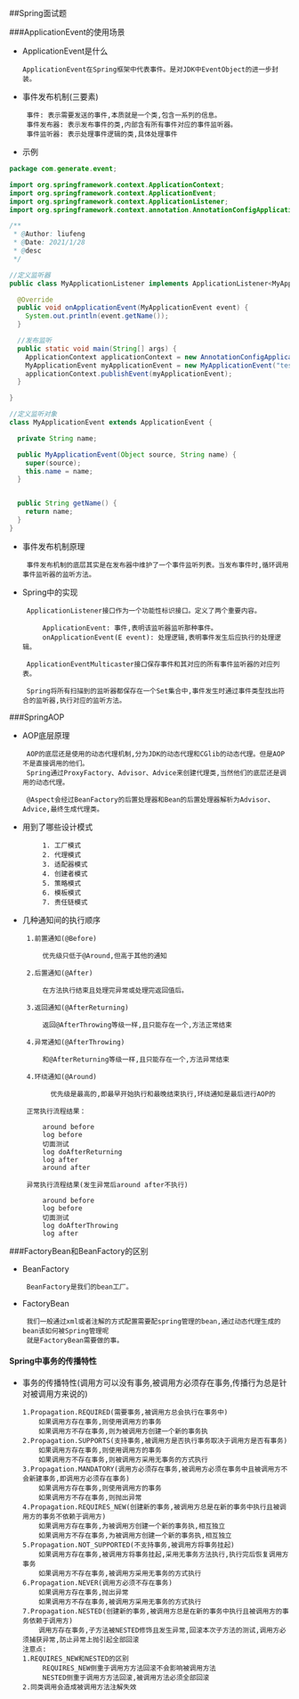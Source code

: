 ##Spring面试题

###ApplicationEvent的使用场景
    
 * ApplicationEvent是什么
        
       ApplicationEvent在Spring框架中代表事件。是对JDK中EventObject的进一步封装。
       
 * 事件发布机制(三要素)
        
        事件: 表示需要发送的事件,本质就是一个类,包含一系列的信息。
        事件发布器: 表示发布事件的类,内部含有所有事件对应的事件监听器。
        事件监听器: 表示处理事件逻辑的类,具体处理事件
        
 * 示例
````java
package com.generate.event;

import org.springframework.context.ApplicationContext;
import org.springframework.context.ApplicationEvent;
import org.springframework.context.ApplicationListener;
import org.springframework.context.annotation.AnnotationConfigApplicationContext;

/**
 * @Author: liufeng
 * @Date: 2021/1/28
 * @desc
 */

//定义监听器
public class MyApplicationListener implements ApplicationListener<MyApplicationEvent> {

  @Override
  public void onApplicationEvent(MyApplicationEvent event) {
    System.out.println(event.getName());
  }

  //发布监听
  public static void main(String[] args) {
    ApplicationContext applicationContext = new AnnotationConfigApplicationContext(MyApplicationListener.class);
    MyApplicationEvent myApplicationEvent = new MyApplicationEvent("test event!", "刘峰");
    applicationContext.publishEvent(myApplicationEvent);
  }

}

//定义监听对象
class MyApplicationEvent extends ApplicationEvent {

  private String name;

  public MyApplicationEvent(Object source, String name) {
    super(source);
    this.name = name;
  }


  public String getName() {
    return name;
  }
}
````

 * 事件发布机制原理
        
        事件发布机制的底层其实是在发布器中维护了一个事件监听列表。当发布事件时,循环调用事件监听器的监听方法。
 
 * Spring中的实现
        
        ApplicationListener接口作为一个功能性标识接口。定义了两个重要内容。
        
            ApplicationEvent: 事件,表明该监听器监听那种事件。
            onApplicationEvent(E event): 处理逻辑,表明事件发生后应执行的处理逻辑。
        
        ApplicationEventMulticaster接口保存事件和其对应的所有事件监听器的对应列表。
        
        Spring将所有扫描到的监听器都保存在一个Set集合中,事件发生时通过事件类型找出符合的监听器,执行对应的监听方法。
###SpringAOP
 
 * AOP底层原理
        
        AOP的底层还是使用的动态代理机制,分为JDK的动态代理和CGlib的动态代理。但是AOP不是直接调用的他们。
        Spring通过ProxyFactory、Advisor、Advice来创建代理类,当然他们的底层还是调用的动态代理。
        
        @Aspect会经过BeanFactory的后置处理器和Bean的后置处理器解析为Advisor、Advice,最终生成代理类。
 
 * 用到了哪些设计模式
        
            1. 工厂模式
            2. 代理模式
            3. 适配器模式
            4. 创建者模式
            5. 策略模式
            6. 模板模式
            7. 责任链模式
 
 * 几种通知间的执行顺序
    
        1.前置通知(@Before)
            
            优先级只低于@Around,但高于其他的通知
            
        2.后置通知(@After)
            
            在方法执行结束且处理完异常或处理完返回值后。
            
        3.返回通知(@AfterReturning)
             
            返回@AfterThrowing等级一样,且只能存在一个,方法正常结束
            
        4.异常通知(@AfterThrowing)
            
            和@AfterReturning等级一样,且只能存在一个,方法异常结束
            
        4.环绕通知(@Around)
        
              优先级是最高的,即最早开始执行和最晚结束执行,环绕通知是最后进行AOP的
        
        正常执行流程结果：
            
            around before
            log before
            切面测试
            log doAfterReturning
            log after
            around after
            
        异常执行流程结果(发生异常后around after不执行)
        
            around before
            log before
            切面测试
            log doAfterThrowing
            log after
 
###FactoryBean和BeanFactory的区别 

 * BeanFactory
        
        BeanFactory是我们的bean工厂。
 
 * FactoryBean
        
        我们一般通过xml或者注解的方式配置需要配spring管理的bean,通过动态代理生成的bean该如何被Spring管理呢
        就是FactoryBean需要做的事。

#### Spring中事务的传播特性

  * 事务的传播特性(调用方可以没有事务,被调用方必须存在事务,传播行为总是针对被调用方来说的)
  
        1.Propagation.REQUIRED(需要事务,被调用方总会执行在事务中)
            如果调用方存在事务,则使用调用方的事务
            如果调用方不存在事务,则为被调用方创建一个新的事务执
        2.Propagation.SUPPORTS(支持事务,被调用方是否执行事务取决于调用方是否有事务)
            如果调用方存在事务,则使用调用方的事务
            如果调用方不存在事务,则被调用方采用无事务的方式执行
        3.Propagation.MANDATORY(调用方必须存在事务,被调用方必须在事务中且被调用方不会新建事务,即调用方必须存在事务)
            如果调用方存在事务,则使用调用方的事务
            如果调用方不存在事务,则抛出异常
        4.Propagation.REQUIRES_NEW(创建新的事务,被调用方总是在新的事务中执行且被调用方的事务不依赖于调用方)
            如果调用方存在事务,为被调用方创建一个新的事务执,相互独立
            如果调用方不存在事务,为被调用方创建一个新的事务执,相互独立
        5.Propagation.NOT_SUPPORTED(不支持事务,被调用方将事务挂起)
            如果调用方存在事务,被调用方将事务挂起,采用无事务方法执行,执行完后恢复调用方事务
            如果调用方不存在事务,被调用方采用无事务的方式执行
        6.Propagation.NEVER(调用方必须不存在事务)
            如果调用方存在事务,抛出异常
            如果调用方不存在事务,被调用方采用无事务的方式执行
        7.Propagation.NESTED(创建新的事务,被调用方总是在新的事务中执行且被调用方的事务依赖于调用方)
            调用方存在事务,子方法被NESTED修饰且发生异常,回滚本次子方法的测试,调用方必须捕获异常,防止异常上抛引起全部回滚
        注意点:
        1.REQUIRES_NEW和NESTED的区别
             REQUIRES_NEW侧重于调用方方法回滚不会影响被调用方法
             NESTED侧重于调用方方法回滚,被调用方法必须全部回滚
        2.同类调用会造成被调用方法注解失效